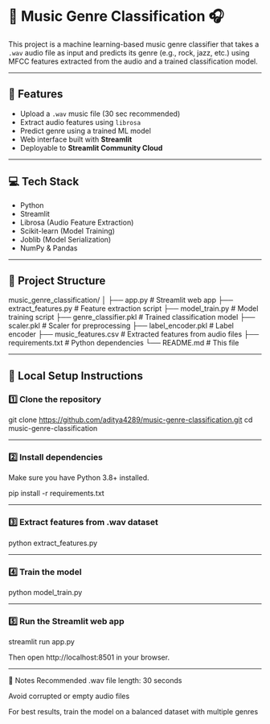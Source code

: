 # 🎵 Music Genre Classification 🎧

This project is a machine learning-based music genre classifier that takes a `.wav` audio file as input and predicts its genre (e.g., rock, jazz, etc.) using MFCC features extracted from the audio and a trained classification model.

---

## 📌 Features

- Upload a `.wav` music file (30 sec recommended)
- Extract audio features using `librosa`
- Predict genre using a trained ML model
- Web interface built with **Streamlit**
- Deployable to **Streamlit Community Cloud**

---

## 💻 Tech Stack

- Python
- Streamlit
- Librosa (Audio Feature Extraction)
- Scikit-learn (Model Training)
- Joblib (Model Serialization)
- NumPy & Pandas

---

## 📁 Project Structure

music_genre_classification/
│
├── app.py # Streamlit web app
├── extract_features.py # Feature extraction script
├── model_train.py # Model training script
├── genre_classifier.pkl # Trained classification model
├── scaler.pkl # Scaler for preprocessing
├── label_encoder.pkl # Label encoder
├── music_features.csv # Extracted features from audio files
├── requirements.txt # Python dependencies
└── README.md # This file


---

## 🚀 Local Setup Instructions

### 1️⃣ Clone the repository

git clone https://github.com/aditya4289/music-genre-classification.git
cd music-genre-classification

---

### 2️⃣ Install dependencies

Make sure you have Python 3.8+ installed.

pip install -r requirements.txt

---

### 3️⃣ Extract features from .wav dataset

python extract_features.py

---

### 4️⃣ Train the model

python model_train.py

---

### 5️⃣ Run the Streamlit web app

streamlit run app.py

Then open http://localhost:8501 in your browser.

--- 

🧠 Notes
Recommended .wav file length: 30 seconds

Avoid corrupted or empty audio files

For best results, train the model on a balanced dataset with multiple genres
